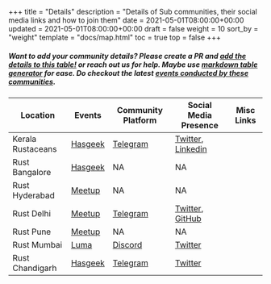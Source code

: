 +++
title = "Details"
description = "Details of Sub communities, their social media links and how to join them"
date = 2021-05-01T08:00:00+00:00
updated = 2021-05-01T08:00:00+00:00
draft = false
weight = 10
sort_by = "weight"
template = "docs/map.html"
toc = true
top = false
+++

##### Want to add your community details? Please create a PR and [add the details to this table!](https://github.com/rustindia/rustindia.github.io/blob/master/content/docs/sub-communities/details.md) or reach out us for help. Maybe use [markdown table generator](https://tablesgenerator.com/markdown_tables#) for ease. Do checkout the latest [events conducted by these communities](/events).

| Location          | Events                                           | Community Platform                      | Social Media Presence                                                                                         | Misc Links |
| ----------------- | ------------------------------------------------ | --------------------------------------- | ------------------------------------------------------------------------------------------------------------- | ---------- |
| Kerala Rustaceans | [Hasgeek](https://hasgeek.com/keralars)          | [Telegram](https://t.me/keralars)       | [Twitter](https://twitter.com/rustaceanstvm), [Linkedin](https://www.linkedin.com/company/kerala-rustaceans/) |            |
| Rust Bangalore    | [Hasgeek](https://hasgeek.com/rustlangin)        | NA                                      | NA                                                                                                            |            |
| Rust Hyderabad    | [Meetup](https://www.meetup.com/rust-hyderabad/) | NA                                      | NA                                                                                                            |            |
| Rust Delhi        | [Meetup](https://www.meetup.com/rustdelhi/)      | [Telegram](https://t.me/RustDelhi)      | [Twitter](https://twitter.com/rustdelhi), [GitHub](https://github.com/rustdelhi)                              |            |
| Rust Pune         | [Meetup](https://www.meetup.com/rust-pune)       | NA                                      | NA                                                                                                            |            |
| Rust Mumbai       | [Luma](https://lu.ma/rust-mumbai)                | [Discord](https://discord.gg/yggnVSr7)  | [Twitter](https://twitter.com/RustMumbai)                                                                     |            |
| Rust Chandigarh   | [Hasgeek](https://hasgeek.com/rustchandigarh)    | [Telegram](https://t.me/RustChandigarh) | [Twitter](https://twitter.com/RustChandigarh)                                                                 |            |
